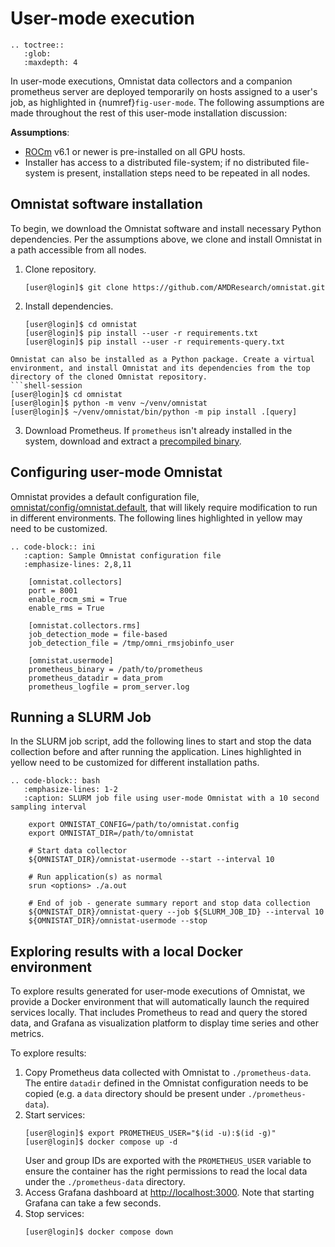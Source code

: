 # User-mode execution

```eval_rst
.. toctree::
   :glob:
   :maxdepth: 4
```

In user-mode executions, Omnistat data collectors and a companion prometheus
server are deployed temporarily on hosts assigned to a user's job, as
highlighted in {numref}`fig-user-mode`. The following assumptions are made
throughout the rest of this user-mode installation discussion:

__Assumptions__:
* [ROCm](https://rocm.docs.amd.com/en/latest/) v6.1 or newer is pre-installed
  on all GPU hosts.
* Installer has access to a distributed file-system; if no distributed
  file-system is present, installation steps need to be repeated in all nodes.


## Omnistat software installation

To begin, we download the Omnistat software and install necessary Python
dependencies. Per the assumptions above, we clone and install Omnistat in a
path accessible from all nodes.

1. Clone repository.
   ```shell-session
   [user@login]$ git clone https://github.com/AMDResearch/omnistat.git
   ```

2. Install dependencies.
   ```shell-session
   [user@login]$ cd omnistat
   [user@login]$ pip install --user -r requirements.txt
   [user@login]$ pip install --user -r requirements-query.txt
   ```

```{note}
Omnistat can also be installed as a Python package. Create a virtual
environment, and install Omnistat and its dependencies from the top
directory of the cloned Omnistat repository.
```shell-session
[user@login]$ cd omnistat
[user@login]$ python -m venv ~/venv/omnistat
[user@login]$ ~/venv/omnistat/bin/python -m pip install .[query]
```

3. Download Prometheus. If `prometheus` isn't already installed in the system,
   download and extract a [precompiled binary](https://prometheus.io/download/).

## Configuring user-mode Omnistat

Omnistat provides a default configuration file,
[omnistat/config/omnistat.default](https://github.com/AMDResearch/omnistat/blob/main/omnistat/config/omnistat.default),
that will likely require modification to run in different environments.
The following lines highlighted in yellow may need to be customized.

```eval_rst
.. code-block:: ini
   :caption: Sample Omnistat configuration file
   :emphasize-lines: 2,8,11

    [omnistat.collectors]
    port = 8001
    enable_rocm_smi = True
    enable_rms = True

    [omnistat.collectors.rms]
    job_detection_mode = file-based
    job_detection_file = /tmp/omni_rmsjobinfo_user

    [omnistat.usermode]
    prometheus_binary = /path/to/prometheus
    prometheus_datadir = data_prom
    prometheus_logfile = prom_server.log
  ```

## Running a SLURM Job

In the SLURM job script, add the following lines to start and stop the data
collection before and after running the application. Lines highlighted in
yellow need to be customized for different installation paths.

```eval_rst
.. code-block:: bash
   :emphasize-lines: 1-2
   :caption: SLURM job file using user-mode Omnistat with a 10 second sampling interval

    export OMNISTAT_CONFIG=/path/to/omnistat.config
    export OMNISTAT_DIR=/path/to/omnistat

    # Start data collector
    ${OMNISTAT_DIR}/omnistat-usermode --start --interval 10

    # Run application(s) as normal
    srun <options> ./a.out
    
    # End of job - generate summary report and stop data collection
    ${OMNISTAT_DIR}/omnistat-query --job ${SLURM_JOB_ID} --interval 10
    ${OMNISTAT_DIR}/omnistat-usermode --stop
  ```

## Exploring results with a local Docker environment

To explore results generated for user-mode executions of Omnistat, we provide
a Docker environment that will automatically launch the required services
locally. That includes Prometheus to read and query the stored data, and
Grafana as visualization platform to display time series and other metrics.

To explore results:

1. Copy Prometheus data collected with Omnistat to `./prometheus-data`. The
   entire `datadir` defined in the Omnistat configuration needs to be copied
   (e.g. a `data` directory should be present under `./prometheus-data`).
2. Start services:
   ```shell-session
   [user@login]$ export PROMETHEUS_USER="$(id -u):$(id -g)"
   [user@login]$ docker compose up -d
   ```
   User and group IDs are exported with the `PROMETHEUS_USER` variable to ensure
   the container has the right permissions to read the local data under the
   `./prometheus-data` directory.
4. Access Grafana dashboard at [http://localhost:3000](http://localhost:3000).
   Note that starting Grafana can take a few seconds.
5. Stop services:
   ```shell-session
   [user@login]$ docker compose down
   ```
